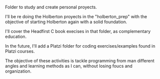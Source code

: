 Folder to study and create personal proyects.

I'll be re doing the Holberton proyects in the "holberton_prep" with the objective of starting Holberton again with a solid foundation.

I'll cover the Headfirst C book execises in that folder, as complementary education.

In the future, I'll add a Platzi folder for coding exercises/examples found in Platzi courses.

The objective of these activities is tackle programming from man different angles and learning methods as I can, without losing foucs and organization.
